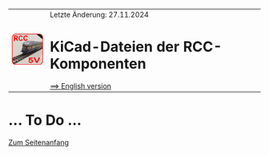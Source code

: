 <table><tr><td><img src="../images/RCC5V_Logo_96.png"></img></td><td>
Letzte &Auml;nderung: 27.11.2024 <a name="up"></a><br>   
<h1>KiCad-Dateien der RCC-Komponenten</h1>
<a href="README.md">==> English version</a>&nbsp; &nbsp; &nbsp; 
</td></tr></table>   

# ... To Do ...

[Zum Seitenanfang](#up)   